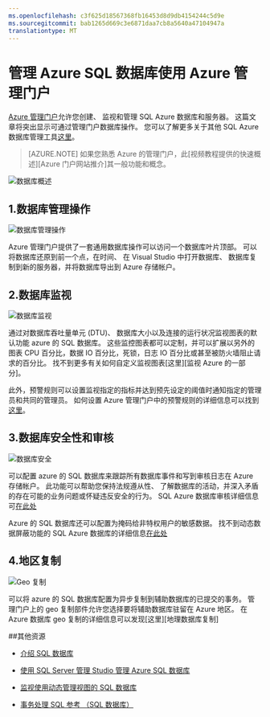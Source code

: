 ```yaml
---
ms.openlocfilehash: c3f625d18567368fb16453d8d9db4154244c5d9e
ms.sourcegitcommit: bab1265d669c3e6871daa7cb8a5640a47104947a
translationtype: MT
---
```

<properties 
    pageTitle="管理 Azure SQL 数据库使用 Azure 管理门户" 
    description="了解如何使用 Azure 管理门户管理在云中使用 Azure 管理门户关系数据库。" 
    services="sql-database" 
    documentationCenter="" 
    authors="stevestein" 
    manager="jeffreyg" 
    editor=""/>

<tags 
    ms.service="sql-database" 
    ms.devlang="NA" 
    ms.workload="data-management" 
    ms.topic="article" 
    ms.tgt_pltfrm="NA" 
    ms.date="04/14/2015" 
    ms.author="sstein"/>


# 管理 Azure SQL 数据库使用 Azure 管理门户

[Azure 管理门户][管理门户]允许您创建、 监视和管理 SQL Azure 数据库和服务器。 这篇文章将突出显示可通过管理门户数据库操作。 您可以了解更多关于其他 SQL Azure 数据库管理工具[这里][AzureDb 管理概述]。

>[AZURE.NOTE] 如果您熟悉 Azure 的管理门户，此[视频教程提供的快速概述][Azure 门户网站推介]其一般功能和概念。

![数据库概述](./media/sql-database-manage-portal/sqldatabase_annotated.png)

## 1.数据库管理操作
![数据库管理操作](./media/sql-database-manage-portal/sqldatabase_actions.png)

Azure 管理门户提供了一套通用数据库操作可以访问一个数据库叶片顶部。 可以将数据库还原到前一个点，在时间、 在 Visual Studio 中打开数据库、 数据库复制到新的服务器，并将数据库导出到 Azure 存储帐户。 

## 2.数据库监视
![数据库监视](./media/sql-database-manage-portal/sqldatabase_monitoring.png)

通过对数据库吞吐量单元 (DTU)、 数据库大小以及连接的运行状况监视图表的默认功能 azure 的 SQL 数据库。 这些监控图表都可以定制，并可以扩展以另外的图表 CPU 百分比，数据 IO 百分比，死锁，日志 IO 百分比或甚至被防火墙阻止请求的百分比。 找不到更多有关如何自定义监视图表[这里][监视 Azure 的一部分]。

此外，预警规则可以设置监视指定的指标并达到预先设定的阈值时通知指定的管理员和共同的管理员。 如何设置 Azure 管理门户中的预警规则的详细信息可以找到[这里][Azure 部分监视]。

## 3.数据库安全性和审核
![数据库安全](./media/sql-database-manage-portal/sqldatabase_security.png)

可以配置 azure 的 SQL 数据库来跟踪所有数据库事件和写到审核日志在 Azure 存储帐户。 此功能可以帮助您保持法规遵从性、 了解数据库的活动，并深入矛盾的存在可能的业务问题或怀疑违反安全的行为。 SQL Azure 数据库审核详细信息可[在此处][AzureDb 审核]

Azure 的 SQL 数据库还可以配置为掩码给非特权用户的敏感数据。 找不到动态数据屏蔽功能的 SQL Azure 数据库的详细信息[在此处][AzureDb datamasking]

## 4.地区复制
![Geo 复制](./media/sql-database-manage-portal/sqldatabase_georeplication.png)

可以将 azure 的 SQL 数据库配置为异步复制到辅助数据库的已提交的事务。 管理门户上的 geo 复制部件允许您选择要将辅助数据库驻留在 Azure 地区。 在 Azure 数据库 geo 复制的详细信息可以发现[这里][地理数据库复制]

##其他资源
* [介绍 SQL 数据库][]   
* [使用 SQL Server 管理 Studio 管理 Azure SQL 数据库][]   
* [监视使用动态管理视图的 SQL 数据库][]   
* [事务处理 SQL 参考 （SQL 数据库）][]
  
  [Azure 门户教程]: https://go.microsoft.com/fwlink/?LinkID=522341
  [管理门户]: https://portal.azure.com
  [Azure 部分监视]: ../documentdb-monitor-accounts.md
  [AzureDb 管理概述]: http://azure.microsoft.com/blog/2014/12/22/client-tooling-updates-for-azure-sql-database/
  [介绍 SQL 数据库]: http://azure.microsoft.com/services/sql-database
  [数据库同步复制地理]: http://azure.microsoft.com/blog/2014/07/12/spotlight-on-sql-database-active-geo-replication/
  [使用 SQL Server 管理 Studio 管理 Azure SQL 数据库]: sql-database-manage-azure-ssms.md
  [监视使用动态管理视图的 SQL 数据库]: http://msdn.microsoft.com/library/windowsazure/ff394114.aspx
  [事务处理 SQL 参考 （SQL 数据库）]: http://msdn.microsoft.com/library/bb510741(v=sql.120).aspx
  [AzureDb 审核]: http://azure.microsoft.com/documentation/articles/sql-database-auditing-get-started/
  [AzureDb datamasking]: http://azure.microsoft.com/documentation/articles/sql-database-dynamic-data-masking-get-started/

 
 